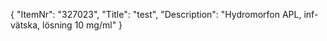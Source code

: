 {
  "ItemNr": "327023",
  "Title": "test",
  "Description": "Hydromorfon APL, inf-vätska, lösning 10 mg/ml"
}